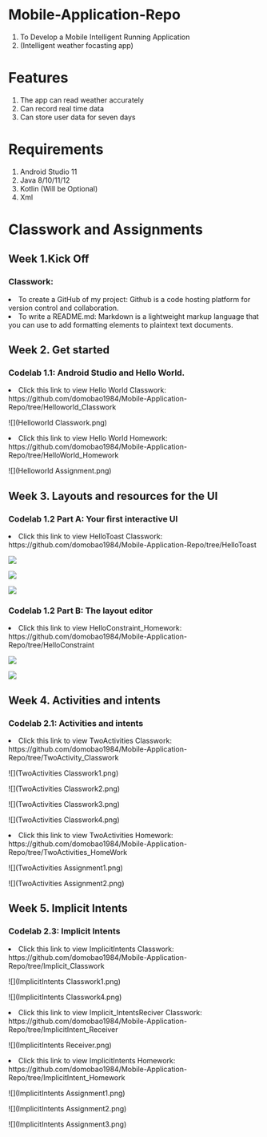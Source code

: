  # Mobile-Application-Repo
1. To Develop a Mobile Intelligent Running Application
2. (Intelligent weather focasting app)

# Features
1. The app can read weather accurately
2. Can record real time data
3. Can store user data for seven days

# Requirements
1. Android Studio 11
2. Java 8/10/11/12
3. Kotlin (Will be Optional)
4. Xml

# Classwork and Assignments

## Week 1.Kick Off
### Classwork:
<li>To create a GitHub of my project: Github is a code hosting platform for version control and collaboration.
<li>To write a README.md: Markdown is a lightweight markup language that you can use to add formatting elements to plaintext text documents.

## Week 2. Get started

### Codelab 1.1: Android Studio and Hello World.

<li> Click this link to view Hello World Classwork: https://github.com/domobao1984/Mobile-Application-Repo/tree/Helloworld_Classwork

![](Helloworld Classwork.png)

<li> Click this link to view Hello World Homework: https://github.com/domobao1984/Mobile-Application-Repo/tree/HelloWorld_Homework

![](Helloworld Assignment.png)

## Week 3. Layouts and resources for the UI

### Codelab 1.2 Part A: Your first interactive UI

<li> Click this link to view HelloToast Classwork: https://github.com/domobao1984/Mobile-Application-Repo/tree/HelloToast

![](HelloToastClasswork1.png)

![](HelloToastClasswork2.png)

![](HelloToastClasswork3.png)

### Codelab 1.2 Part B: The layout editor

<li> Click this link to view HelloConstraint_Homework: https://github.com/domobao1984/Mobile-Application-Repo/tree/HelloConstraint

![](HelloContraints.png)


![](HelloContraints1.png)

## Week 4. Activities and intents

### Codelab 2.1: Activities and intents

<li>  Click this link to view TwoActivities Classwork: https://github.com/domobao1984/Mobile-Application-Repo/tree/TwoActivity_Classwork

![](TwoActivities Classwork1.png)

![](TwoActivities Classwork2.png)

![](TwoActivities Classwork3.png)

![](TwoActivities Classwork4.png)


<li> Click this link to view TwoActivities Homework: https://github.com/domobao1984/Mobile-Application-Repo/tree/TwoActivities_HomeWork

![](TwoActivities Assignment1.png)

![](TwoActivities Assignment2.png)

## Week 5. Implicit Intents

### Codelab 2.3: Implicit Intents

<li> Click this link to view ImplicitIntents Classwork: https://github.com/domobao1984/Mobile-Application-Repo/tree/Implicit_Classwork

![](ImplicitIntents Classwork1.png)

![](ImplicitIntents Classwork4.png)


<li> Click this link to view Implicit_IntentsReciver Classwork: https://github.com/domobao1984/Mobile-Application-Repo/tree/ImplicitIntent_Receiver
 
![](ImplicitIntents Receiver.png)

<li> Click this link to view ImplicitIntents Homework: https://github.com/domobao1984/Mobile-Application-Repo/tree/ImplicitIntent_Homework

![](ImplicitIntents Assignment1.png)

![](ImplicitIntents Assignment2.png)

![](ImplicitIntents Assignment3.png)



